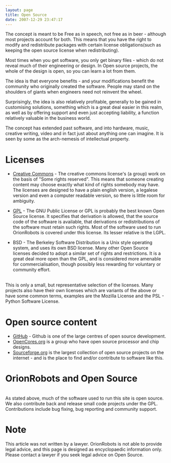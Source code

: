 ```yaml
---
layout: page
title: Open Source
date: 2007-12-29 23:47:17
---
```

<p>The concept is meant to be Free as in speech, not free as in beer - although most projects account for both.  This means that you have the right to modify and redistribute packages with certain license obligations(such as keeping the open source license when redistributing).
</p>
<p>Most times when you get software, you only get binary files - which do not reveal much of their engineering or design. In Open source projects, the whole of the design is open, so you can learn a lot from them.
</p>
<p>The idea is that everyone benefits - and your modifications benefit the community who originally created the software. People may stand on the shoulders of giants when engineers need not reinvent the wheel.
</p>
<p>Surprisingly, the idea is also relatively profitable, generally to be gained in customising solutions, something which is a great deal easier in this realm, as well as by offering support and even just accepting liability, a function relatively valuable in the business world.
</p>
<p>The concept has extended past software, and into hardware, music, creative writing, video and in fact just about anything one can imagine. It is seen by some as the arch-nemesis of intellectual property.
</p>
<h1  id="Licenses">Licenses</h1>
<ul><li> <a class="wiki" href="https://creativecommons.org/">Creative Commons</a> - The creative commons license's (a group)  work on the basis of "Some rights reserved". This means that someone creating content may choose exactly what kind of rights somebody may have. The licenses are designed to have a plain english version, a legalese version and even a computer readable version, so there is little room for ambiguity.
</li></ul><p>
</p>
<ul><li> <a class="wiki" href="https://www.gnu.org/licenses/gpl-3.0.en.html">GPL</a> - The GNU Public License or GPL is probably the best known Open Source license. It specifies that derivation is allowed, that the source code of the software is available, that derivations or redistributions of the software must retain such rights. Most of the software used to run OrionRobots is covered under this license. Its lesser relative is the LGPL.
</li></ul><p>
</p>
<ul><li> BSD - The Berkeley Software Distribution is a Unix style operating system, and uses its own BSD license. Many other Open Source licenses decided to adopt a similar set of rights and restrictions. It is a great deal more open than the GPL, and is considered more amenable for commercialisation, though possibly less rewarding for voluntary or community effort.
</li></ul><p>
<br/>This is only a small, but representative selection of the licenses. Many projects also have their own licenses which are variants of the above or have some common terms, examples are the Mozilla License and the PSL - Python Software License.
</p>
<h1  id="Open_source_content">Open source content</h1>

* [GitHub](//github.com) - Github is one of the large centres of open source development.
* <a class="wiki" href="https://opencores.org/">OpenCores.org</a> is a group who have open source processor and chip designs.
* <a class="wiki" href="https://sourceforge.net/">Sourceforge.org</a> is the largest collection of open source projects on the internet - and is the place to find and/or contribute to software like this.

<h1  id="OrionRobots_and_Open_Source">OrionRobots and Open Source</h1>
<p>
<br/>As stated above, much of the software used to run this site is open source. We also contribute back and release small code projects under the GPL. Contributions include bug fixing, bug reporting and community support.
</p>
<h1  id="Note">Note</h1>
<p>This article was not written by a lawyer. OrionRobots is not able to provide legal advice, and this page is designed as encyclopaedic information only. Please contact a lawyer if you seek legal advice on Open Source.
</p>
